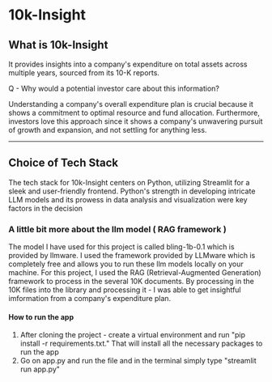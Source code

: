 # 10k-Insight


## What is 10k-Insight

It provides insights into a company's expenditure on total assets across multiple years, sourced from its 10-K reports.

Q - Why would a potential investor care about this information?

Understanding a company's overall expenditure plan is crucial because it shows a commitment to optimal resource and fund allocation. Furthermore, investors love this  approach since it shows a company's unwavering pursuit of growth and expansion, and not settling for anything less.

---------------------------------------------------------------------------------------------------------------------------------------------------------------------------------------
## Choice of Tech Stack

The tech stack for 10k-Insight centers on Python, utilizing Streamlit for a sleek and user-friendly frontend. Python's strength in developing intricate LLM models and its prowess in data analysis and visualization were key factors in the decision


### A little bit more about the llm model ( RAG framework )

The model I have used for this project is called bling-1b-0.1 which is provided by llmware. I used the framework provided by LLMware which is completely free and allows you to run these llm models locally on your machine. For this project, I used the RAG (Retrieval-Augmented Generation) framework to process in the several 10K documents. By processing in the 10K files into the library and processing it - I was able to get insightful imformation from a company's expenditure plan.




#### How to run the app
1) After cloning the project - create a virtual environment and run "pip install -r requirements.txt." That will install all the necessary packages to run the app
2) Go on app.py and run the file and in the terminal simply type "streamlit run app.py"
